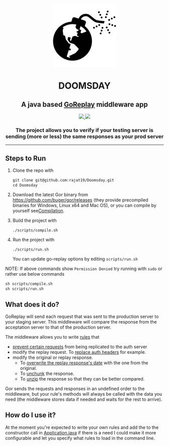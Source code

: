 <div align="center">
<img src="https://github.com/rajat19/Doomsday/blob/master/assets/img/bomb.png" width="200"/>
<h1 align="center">DOOMSDAY</h1>
<h2>A java based <a href="https://github.com/buger/gor">GoReplay</a> middleware app</h2>

<a href="https://github.com/rajat19/Doomsday/blob/master/LICENSE">
<img src="https://img.shields.io/github/license/rajat19/Doomsday?style=for-the-badge"/>
</a>
<a href="https://github.com/rajat19/Doomsday/releases/latest">
<img src="https://img.shields.io/github/v/release/rajat19/Doomsday?style=for-the-badge"/>
</a>

<h3>The project allows you to verify if your testing server is sending (more or less) the same responses as your prod server</h3>
</div>

---

## Steps to Run

1. Clone the repo with
    ```shell
    git clone git@github.com:rajat19/Doomsday.git
    cd Doomsday
    ```
2. Download the latest Gor binary from https://github.com/buger/gor/releases (they provide precompiled binaries for Windows, Linux x64 and Mac OS), 
   or you can compile by yourself see[Compilation](https://github.com/buger/goreplay/wiki/Compilation).


3. Build the project with
    ```shell
    ./scripts/compile.sh
    ```

4. Run the project with
    ```shell
    ./scripts/run.sh
    ```
   You can update go-replay options by editing `scripts/run.sh`

NOTE: If above commands show `Permission Denied` try running with `sudo` or rather use below commands
```shell
sh scripts/compile.sh
sh scripts/run.sh
```

## What does it do?

GoReplay will send each request that was sent to the production server to your staging server.
This middleware will compare the response from the acceptation server to that of the production server.

The middleware allows you to write [rules](/src/main/java/com/paradox/geeks/doomsday/rules/Rule.java) that

* [prevent certain requests](/src/main/java/com/paradox/geeks/doomsday/rules/IgnoreStaticRule.java) from being replicated to the auth server
* modify the replay request. To [replace auth headers](/src/main/java/com/paradox/geeks/doomsday/rules/StoreAuthRule.java) for example.
* modify the original or replay response.
    * To [overwrite the replay response's date](/src/main/java/com/paradox/geeks/doomsday/rules/IgnoreDateDifferenceRule.java) with the one from the original.
    * To [unchunk](/src/main/java/com/paradox/geeks/doomsday/rules/UnchunkRule.java) the response.
    * To [unzip](/src/main/java/com/paradox/geeks/doomsday/rules/GunzipRule.java) the response so that they can be better compared.

Gor sends the requests and responses in an undefined order to the middleware, but your rule's methods will always be called with the data you need (the middleware stores data if needed and waits for the rest to arrive).

## How do I use it?

At the moment you're expected to write your own rules and add the to the constructor call in [Application.java](/src/main/java/com/paradox/geeks/doomsday/Application.java) 
if there is a need I could make it more configurable and let you specify what rules to load in the command line.
